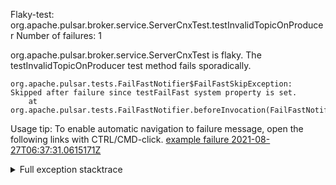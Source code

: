         
Flaky-test: org.apache.pulsar.broker.service.ServerCnxTest.testInvalidTopicOnProducer
Number of failures: 1

org.apache.pulsar.broker.service.ServerCnxTest is flaky. The testInvalidTopicOnProducer test method fails sporadically.

```
org.apache.pulsar.tests.FailFastNotifier$FailFastSkipException: Skipped after failure since testFailFast system property is set.
	at org.apache.pulsar.tests.FailFastNotifier.beforeInvocation(FailFastNotifier.java:88)

```

Usage tip: To enable automatic navigation to failure message, open the following links with CTRL/CMD-click.
[example failure 2021-08-27T06:37:31.0615171Z](https://github.com/apache/pulsar/runs/3440411059?check_suite_focus=true#step:9:1845)


<details>
<summary>Full exception stacktrace</summary>
<code><pre>
org.apache.pulsar.tests.FailFastNotifier$FailFastSkipException: Skipped after failure since testFailFast system property is set.
	at org.apache.pulsar.tests.FailFastNotifier.beforeInvocation(FailFastNotifier.java:88)

</pre></code>
</details>

